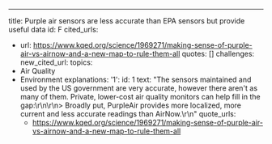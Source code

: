 ---
title: Purple air sensors are less accurate than EPA sensors but provide useful data
id: F
cited_urls:
- url: https://www.kqed.org/science/1969271/making-sense-of-purple-air-vs-airnow-and-a-new-map-to-rule-them-all
  quotes: []
  challenges: 
new_cited_url: 
topics:
- Air Quality
- Environment
explanations:
  '1':
    id: 1
    text: "The sensors maintained and used by the US government are very accurate,
      however there aren't as many of them. Private, lower-cost air quality monitors
      can help fill in the gap:\r\n\r\n> Broadly put, PurpleAir provides more localized,
      more current and less accurate readings than AirNow.\r\n"
    quote_urls:
    - https://www.kqed.org/science/1969271/making-sense-of-purple-air-vs-airnow-and-a-new-map-to-rule-them-all
